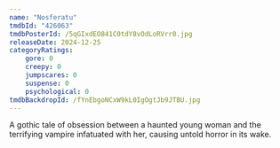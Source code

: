```yaml
---
name: "Nosferatu"
tmdbId: "426063"
tmdbPosterId: /5qGIxdEO841C0tdY8vOdLoRVrr0.jpg
releaseDate: 2024-12-25
categoryRatings:
    gore: 0
    creepy: 0
    jumpscares: 0
    suspense: 0
    psychological: 0
tmdbBackdropId: /fYnEbgoNCxW9kL0IgOgtJb9JTBU.jpg
---
```

A gothic tale of obsession between a haunted young woman and the terrifying vampire infatuated with her, causing untold horror in its wake.
